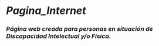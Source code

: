 # **_Pagina_Internet_**

### **_Página web creada para personas en situación de Discapacidad Intelectual y/o Física._**
